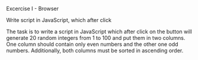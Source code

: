 Excercise I - Browser

Write script in JavaScript, which after click 

The task is to write a script in JavaScript which after click on the button will generate 20
random integers from 1 to 100 and put them in two columns. One column should contain only even numbers and the other one odd numbers. Additionally, both columns must be sorted in ascending order.

